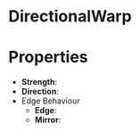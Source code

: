 # DirectionalWarp


# Properties

- **Strength**: 
- **Direction**: 
- Edge Behaviour
  - **Edge**: <desc>
  - **Mirror**: <desc>




